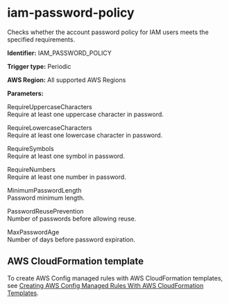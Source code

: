 # iam\-password\-policy<a name="iam-password-policy"></a>

Checks whether the account password policy for IAM users meets the specified requirements\.

**Identifier:** IAM\_PASSWORD\_POLICY

**Trigger type:** Periodic

**AWS Region:** All supported AWS Regions

**Parameters:**

 RequireUppercaseCharacters   
 Require at least one uppercase character in password\. 

 RequireLowercaseCharacters   
 Require at least one lowercase character in password\. 

 RequireSymbols   
 Require at least one symbol in password\. 

 RequireNumbers   
 Require at least one number in password\. 

 MinimumPasswordLength   
 Password minimum length\. 

 PasswordReusePrevention   
 Number of passwords before allowing reuse\. 

 MaxPasswordAge   
 Number of days before password expiration\. 

## AWS CloudFormation template<a name="w22aac11c29c17d195c15"></a>

To create AWS Config managed rules with AWS CloudFormation templates, see [Creating AWS Config Managed Rules With AWS CloudFormation Templates](aws-config-managed-rules-cloudformation-templates.md)\.